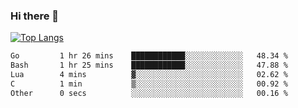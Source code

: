 ### Hi there 👋

<!--
**3Xpl0it3r/3Xpl0it3r** is a ✨ _special_ ✨ repository because its `README.md` (this file) appears on your GitHub profile.

Here are some ideas to get you started:

- 🔭 I’m currently working on ...
- 🌱 I’m currently learning ...
- 👯 I’m looking to collaborate on ...
- 🤔 I’m looking for help with ...
- 💬 Ask me about ...
- 📫 How to reach me: ...
- 😄 Pronouns: ...
- ⚡ Fun fact: ...
-->


[![Top Langs](https://github-readme-stats.vercel.app/api/top-langs/?username=3Xpl0it3r&layout=compact)](https://github.com/3Xpl0it3r/3Xpl0it3r)

<!--START_SECTION:waka-->

```txt
Go         1 hr 26 mins    ████████████░░░░░░░░░░░░░   48.34 %
Bash       1 hr 25 mins    ████████████░░░░░░░░░░░░░   47.88 %
Lua        4 mins          ▓░░░░░░░░░░░░░░░░░░░░░░░░   02.62 %
C          1 min           ▒░░░░░░░░░░░░░░░░░░░░░░░░   00.92 %
Other      0 secs          ░░░░░░░░░░░░░░░░░░░░░░░░░   00.16 %
```

<!--END_SECTION:waka-->
